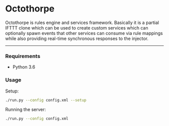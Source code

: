 # Octothorpe
Octothorpe is rules engine and services framework. Basically it is a partial IFTTT clone which can be used to create custom services which can optionally spawn events that other services can consume via rule mappings while also providing real-time synchronous responses to the injector.

---

### Requirements
* Python 3.6

### Usage
Setup:
```bash
./run.py --config config.xml --setup
```

Running the server:
```bash
./run.py --config config.xml
```
